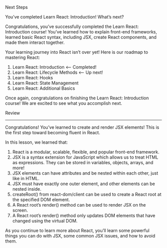 Next Steps

You’ve completed Learn React: Introduction! What’s next?

Congratulations, you’ve successfully completed the Learn React: Introduction course! You’ve learned how to explain front-end frameworks, learned basic React syntax, including JSX, create React components, and made them interact together.

Your learning journey into React isn’t over yet! Here is our roadmap to mastering React:

1.  Learn React: Introduction <– Completed!
2.  Learn React: Lifecycle Methods <– Up next!
3.  Learn React: Hooks
4.  Learn React: State Management
5.  Learn React: Additional Basics

Once again, congratulations on finishing the Learn React: Introduction course! We are excited to see what you accomplish next.

Review

---

Congratulations! You’ve learned to create and render JSX elements! This is the first step toward becoming fluent in React.

In this lesson, we learned that:

1.  React is a modular, scalable, flexible, and popular front-end framework.
2.  JSX is a syntax extension for JavaScript which allows us to treat HTML as expressions.
    They can be stored in variables, objects, arrays, and more!
3.  JSX elements can have attributes and be nested within each other, just like in HTML.
4.  JSX must have exactly one outer element, and other elements can be nested inside.
5.  createRoot() from react-dom/client can be used to create a React root at the specified DOM element.
6.  A React root’s render() method can be used to render JSX on the screen.
7.  A React root’s render() method only updates DOM elements that have changed using the virtual DOM.

As you continue to learn more about React, you’ll learn some powerful things you can do with JSX, some common JSX issues, and how to avoid them.
